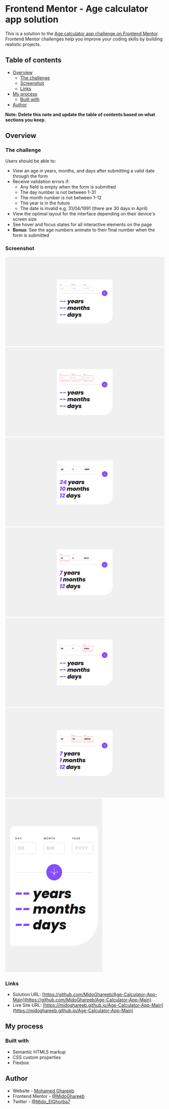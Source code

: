 # Frontend Mentor - Age calculator app solution

This is a solution to the [Age calculator app challenge on Frontend Mentor](https://www.frontendmentor.io/challenges/age-calculator-app-dF9DFFpj-Q). Frontend Mentor challenges help you improve your coding skills by building realistic projects. 

## Table of contents

- [Overview](#overview)
  - [The challenge](#the-challenge)
  - [Screenshot](#screenshot)
  - [Links](#links)
- [My process](#my-process)
  - [Built with](#built-with)
- [Author](#author)

**Note: Delete this note and update the table of contents based on what sections you keep.**

## Overview

### The challenge

Users should be able to:

- View an age in years, months, and days after submitting a valid date through the form
- Receive validation errors if:
  - Any field is empty when the form is submitted
  - The day number is not between 1-31
  - The month number is not between 1-12
  - The year is in the future
  - The date is invalid e.g. 31/04/1991 (there are 30 days in April)
- View the optimal layout for the interface depending on their device's screen size
- See hover and focus states for all interactive elements on the page
- **Bonus**: See the age numbers animate to their final number when the form is submitted

### Screenshot
![desktop-view](screenshot/desktop-view.png)
![desktop-error-empty-field](screenshot/desktop-error-empty-field.png)
![desktop-done](screenshot/desktop-done.png)
![error-day-input](screenshot/error-day-input.png)
![error-year-input](screenshot/error-year-input.png)
![error-not-valid-number](<screenshot/error-not-valid-number .png>)
![Mobile-view](screenshot/Mobile-view.png)


### Links

- Solution URL: [https://github.com/MidoGhareeb/Age-Calculator-App-Main](https://github.com/MidoGhareeb/Age-Calculator-App-Main)
- Live Site URL: [https://midoghareeb.github.io/Age-Calculator-App-Main](https://midoghareeb.github.io/Age-Calculator-App-Main)

## My process

### Built with

- Semantic HTML5 markup
- CSS custom properties
- Flexbox

## Author

- Website - [Mohamed Ghareeb](https://github.com/MidoGhareeb)
- Frontend Mentor - [@MidoGhareeb](https://www.frontendmentor.io/profile/MidoGhareeb)
- Twitter - [@Mido_ElGhorba7](https://www.twitter.com/Mido_ElGhorba7)